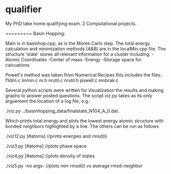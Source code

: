 qualifier
=========

My PhD take home qualifying exam.  2 Computational projects.

=========
Basin Hopping:

Main is in basinhop.cpp, as is the Monte Carlo step.  The total energy calculation and minimization methods (A&B) are in the localMin.cpp file.  The structure 'state' stores all relevant information for a cluster including:
-Atomic Coordinates
-Center of mass
-Energy
-Storage space for calcuations

Powell's method was taken from Numerical Recipes this includes the files:
f1dim.c
linmin.c
nr.h
nrutil.c
nrutil.h
powell.c
mnbrak.c

Several python scripts were written for visualization the results and making graphs to answer posted questions.  The script viz.py takes as its only arguement the location of a log file, e.g.:

./viz.py ../basinhopping_data/finalstate_N104_A_0.dat.

Which prints total energy and plots the lowest energy atomic structure with bonded neighbors highlighted by a line.
The others can be run as follows

./viz12.py [#atoms] //prints energies and rmsd(i)

./viz3.py [#atoms]  //plots phase space

./viz4.py [#atoms]  //plots density of states

./viz5.py -no args- //plots min-rmsd(i) vs average rmsd-neighbor
